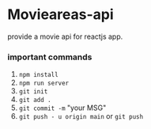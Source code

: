 # Movieareas-api

provide a movie api for reactjs app.

### important commands


1. `npm install`
2. `npm run server`
3. `git init`
4. `git add .`
5. `git commit -m` "your MSG"
6. `git push - u origin main` or `git push`